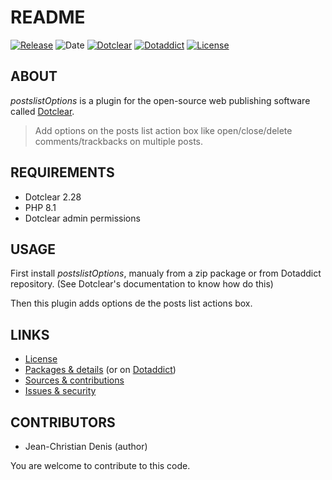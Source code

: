 # README

[![Release](https://img.shields.io/badge/release-2023.08.13-a2cbe9.svg)](https://github.com/JcDenis/postslistOptions/releases)
![Date](https://img.shields.io/badge/date-2023.08.13-c44d58.svg)
[![Dotclear](https://img.shields.io/badge/dotclear-v2.27-137bbb.svg)](https://fr.dotclear.org/download)
[![Dotaddict](https://img.shields.io/badge/dotaddict-official-9ac123.svg)](https://plugins.dotaddict.org/dc2/details/postslistOptions)
[![License](https://img.shields.io/badge/license-GPL--2.0-ececec.svg)](https://github.com/JcDenis/postslistOptions/src/branch/master/LICENSE)

## ABOUT

_postslistOptions_ is a plugin for the open-source web publishing software called [Dotclear](https://www.dotclear.org).

> Add options on the posts list action box like 
open/close/delete comments/trackbacks on multiple posts.

## REQUIREMENTS

* Dotclear 2.28
* PHP 8.1
* Dotclear admin permissions

## USAGE

First install _postslistOptions_, manualy from a zip package or from 
Dotaddict repository. (See Dotclear's documentation to know how do this)

Then this plugin adds options de the posts list actions box.

## LINKS

* [License](https://github.com/JcDenis/postslistOptions/src/branch/master/LICENSE)
* [Packages & details](https://github.com/JcDenis/postslistOptions/releases) (or on [Dotaddict](https://plugins.dotaddict.org/dc2/details/postslistOptions))
* [Sources & contributions](https://github.com/JcDenis/postslistOptions)
* [Issues & security](https://github.com/JcDenis/postslistOptions/issues)

## CONTRIBUTORS

* Jean-Christian Denis (author)

You are welcome to contribute to this code.
